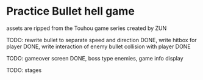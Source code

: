 # Practice Bullet hell game

assets are ripped from the Touhou game series created by ZUN

TODO: rewrite bullet to separate speed and direction DONE, write hitbox for player DONE, write interaction of enemy bullet collision with player DONE

TODO: gameover screen DONE, boss type enemies, game info display

TODO: stages